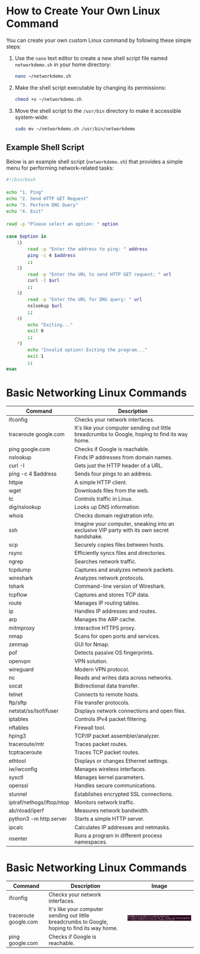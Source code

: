 # How to Create Your Own Linux Command

You can create your own custom Linux command by following these simple steps:

1. Use the `nano` text editor to create a new shell script file named `networkdemo.sh` in your home directory:
    ```bash
    nano ~/networkdemo.sh
    ```

2. Make the shell script executable by changing its permissions:
    ```bash
    chmod +x ~/networkdemo.sh
    ```

3. Move the shell script to the `/usr/bin` directory to make it accessible system-wide:
    ```bash
    sudo mv ~/networkdemo.sh /usr/bin/networkdemo
    ```

## Example Shell Script

Below is an example shell script (`networkdemo.sh`) that provides a simple menu for performing network-related tasks:

```bash
#!/bin/bash

echo "1. Ping"
echo "2. Send HTTP GET Request"
echo "3. Perform DNS Query"
echo "4. Exit"

read -p "Please select an option: " option

case $option in
    1)
        read -p "Enter the address to ping: " address
        ping -c 4 $address
        ;;
    2)
        read -p "Enter the URL to send HTTP GET request: " url
        curl -I $url
        ;;
    3)
        read -p "Enter the URL for DNS query: " url
        nslookup $url
        ;;
    4)
        echo "Exiting..."
        exit 0
        ;;
    *)
        echo "Invalid option! Exiting the program..."
        exit 1
        ;;
esac
```


# Basic Networking Linux Commands
| Command                  | Description                                                 |
|--------------------------|-------------------------------------------------------------|
| ifconfig                 | Checks your network interfaces.                             |
| traceroute google.com    | It's like your computer sending out little breadcrumbs to Google, hoping to find its way home. |
| ping google.com          | Checks if Google is reachable.                              |
| nslookup                 | Finds IP addresses from domain names.                       |
| curl -I                  | Gets just the HTTP header of a URL.                         |
| ping -c 4 $address       | Sends four pings to an address.                             |
| httpie                   | A simple HTTP client.                                       |
| wget                     | Downloads files from the web.                               |
| tc                       | Controls traffic in Linux.                                  |
| dig/nslookup             | Looks up DNS information.                                   |
| whois                    | Checks domain registration info.                            |
| ssh                      | Imagine your computer, sneaking into an exclusive VIP party with its own secret handshake. |
| scp                      | Securely copies files between hosts.                        |
| rsync                    | Efficiently syncs files and directories.                    |
| ngrep                    | Searches network traffic.                                   |
| tcpdump                  | Captures and analyzes network packets.                      |
| wireshark                | Analyzes network protocols.                                 |
| tshark                   | Command-line version of Wireshark.                          |
| tcpflow                  | Captures and stores TCP data.                               |
| route                    | Manages IP routing tables.                                  |
| ip                       | Handles IP addresses and routes.                            |
| arp                      | Manages the ARP cache.                                      |
| mitmproxy                | Interactive HTTPS proxy.                                    |
| nmap                     | Scans for open ports and services.                          |
| zenmap                   | GUI for Nmap.                                               |
| pof                      | Detects passive OS fingerprints.                            |
| openvpn                  | VPN solution.                                               |
| wireguard                | Modern VPN protocol.                                        |
| nc                       | Reads and writes data across networks.                      |
| socat                    | Bidirectional data transfer.                                |
| telnet                   | Connects to remote hosts.                                   |
| ftp/sftp                 | File transfer protocols.                                    |
| netstat/ss/lsof/fuser    | Displays network connections and open files.                |
| iptables                 | Controls IPv4 packet filtering.                             |
| nftables                 | Firewall tool.                                              |
| hping3                   | TCP/IP packet assembler/analyzer.                           |
| traceroute/mtr           | Traces packet routes.                                       |
| tcptraceroute            | Traces TCP packet routes.                                   |
| ethtool                  | Displays or changes Ethernet settings.                      |
| iw/iwconfig              | Manages wireless interfaces.                                |
| sysctl                   | Manages kernel parameters.                                  |
| openssl                  | Handles secure communications.                              |
| stunnel                  | Establishes encrypted SSL connections.                      |
| iptraf/nethogs/iftop/ntop | Monitors network traffic.                                   |
| ab/nload/iperf           | Measures network bandwidth.                                 |
| python3 -m http.server   | Starts a simple HTTP server.                                |
| ipcalc                   | Calculates IP addresses and netmasks.                       |
| nsenter                  | Runs a program in different process namespaces.   


# Basic Networking Linux Commands
| Command                  | Description                                                 | Image |
|--------------------------|-------------------------------------------------------------|-------|
| ifconfig                 | Checks your network interfaces.                             |       |
| traceroute google.com    | It's like your computer sending out little breadcrumbs to Google, hoping to find its way home. | ![Görsel Açıklaması](471_1.png) |
| ping google.com          | Checks if Google is reachable.                              |       |

